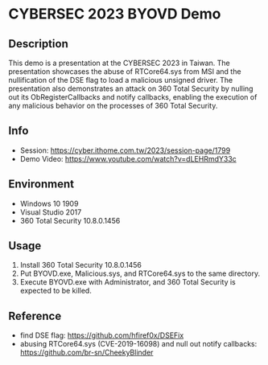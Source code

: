 # CYBERSEC 2023 BYOVD Demo

## Description
This demo is a presentation at the CYBERSEC 2023 in Taiwan. The presentation showcases the abuse of RTCore64.sys from MSI and the nullification of the DSE flag to load a malicious unsigned driver. The presentation also demonstrates an attack on 360 Total Security by nulling out its ObRegisterCallbacks and notify callbacks, enabling the execution of any malicious behavior on the processes of 360 Total Security.

## Info
* Session: https://cyber.ithome.com.tw/2023/session-page/1799
* Demo Video: https://www.youtube.com/watch?v=dLEHRmdY33c

## Environment
* Windows 10 1909
* Visual Studio 2017
* 360 Total Security 10.8.0.1456

## Usage
1. Install 360 Total Security 10.8.0.1456
2. Put BYOVD.exe, Malicious.sys, and RTCore64.sys to the same directory.
3. Execute BYOVD.exe with Administrator, and 360 Total Security is expected to be killed.

## Reference
* find DSE flag: https://github.com/hfiref0x/DSEFix
* abusing RTCore64.sys (CVE-2019-16098) and null out notify callbacks: https://github.com/br-sn/CheekyBlinder
